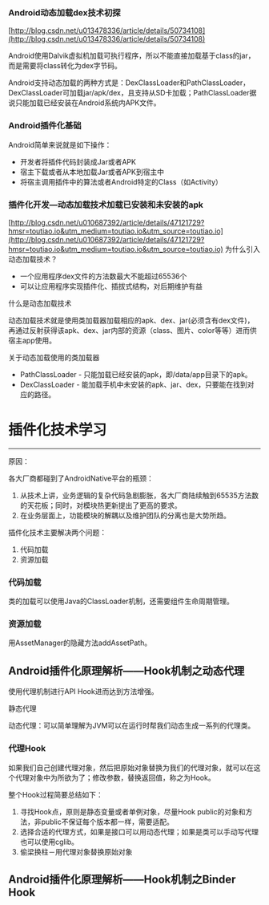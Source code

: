 ### Android动态加载dex技术初探

[http://blog.csdn.net/u013478336/article/details/50734108](http://blog.csdn.net/u013478336/article/details/50734108)

Android使用Dalvik虚拟机加载可执行程序，所以不能直接加载基于class的jar，而是需要将class转化为dex字节码。

Android支持动态加载的两种方式是：DexClassLoader和PathClassLoader，DexClassLoader可加载jar/apk/dex，且支持从SD卡加载；PathClassLoader据说只能加载已经安装在Android系统内APK文件。

### Android插件化基础

Android简单来说就是如下操作：

* 开发者将插件代码封装成Jar或者APK
* 宿主下载或者从本地加载Jar或者APK到宿主中
* 将宿主调用插件中的算法或者Android特定的Class（如Activity）

### 插件化开发—动态加载技术加载已安装和未安装的apk

[http://blog.csdn.net/u010687392/article/details/47121729?hmsr=toutiao.io&utm_medium=toutiao.io&utm_source=toutiao.io](http://blog.csdn.net/u010687392/article/details/47121729?hmsr=toutiao.io&utm_medium=toutiao.io&utm_source=toutiao.io)
为什么引入动态加载技术？

* 一个应用程序dex文件的方法数最大不能超过65536个
* 可以让应用程序实现插件化、插拔式结构，对后期维护有益

什么是动态加载技术

动态加载技术就是使用类加载器加载相应的apk、dex、jar(必须含有dex文件)，再通过反射获得该apk、dex、jar内部的资源（class、图片、color等等）进而供宿主app使用。

关于动态加载使用的类加载器

* PathClassLoader - 只能加载已经安装的apk，即/data/app目录下的apk。
* DexClassLoader  - 能加载手机中未安装的apk、jar、dex，只要能在找到对应的路径。









# 插件化技术学习
---
原因：

各大厂商都碰到了AndroidNative平台的瓶颈：

1. 从技术上讲，业务逻辑的复杂代码急剧膨胀，各大厂商陆续触到65535方法数的天花板；同时，对模块热更新提出了更高的要求。
2. 在业务层面上，功能模块的解耦以及维护团队的分离也是大势所趋。

插件化技术主要解决两个问题：

1. 代码加载
2. 资源加载

### 代码加载
类的加载可以使用Java的ClassLoader机制，还需要组件生命周期管理。

### 资源加载
用AssetManager的隐藏方法addAssetPath。

## Android插件化原理解析——Hook机制之动态代理 

使用代理机制进行API Hook进而达到方法增强。

静态代理

动态代理：可以简单理解为JVM可以在运行时帮我们动态生成一系列的代理类。

### 代理Hook

如果我们自己创建代理对象，然后把原始对象替换为我们的代理对象，就可以在这个代理对象中为所欲为了；修改参数，替换返回值，称之为Hook。

整个Hook过程简要总结如下：

1. 寻找Hook点，原则是静态变量或者单例对象，尽量Hook public的对象和方法，非public不保证每个版本都一样，需要适配。
2. 选择合适的代理方式，如果是接口可以用动态代理；如果是类可以手动写代理也可以使用cglib。
3. 偷梁换柱－用代理对象替换原始对象

## Android插件化原理解析——Hook机制之Binder Hook 





